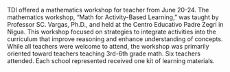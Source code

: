  TDI offered a mathematics workshop for teacher from June 20-24. The mathematics workshop, “Math for Activity-Based Learning,” was taught by Professor SC. Vargas, Ph.D., and held at the Centro Educativo Padre Zegri in Nigua. This workshop focused on strategies to integrate activities into the curriculum that improve reasoning and enhance understanding of concepts. While all teachers were welcome to attend, the workshop was primarily oriented toward teachers teaching 3rd-6th grade math. Six teachers attended. Each school represented received one kit of learning materials.
